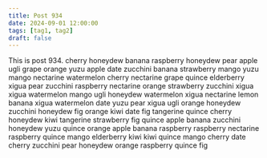 ```yaml
---
title: Post 934
date: 2024-09-01 12:00:00
tags: [tag1, tag2]
draft: false
---
```

This is post 934.
cherry
honeydew
banana
raspberry
honeydew
pear
apple
ugli
grape
orange
yuzu
apple
date
zucchini
banana
strawberry
mango
yuzu
mango
nectarine
watermelon
cherry
nectarine
grape
quince
elderberry
xigua
pear
zucchini
raspberry
nectarine
orange
strawberry
zucchini
xigua
xigua
watermelon
mango
ugli
honeydew
watermelon
xigua
nectarine
lemon
banana
xigua
watermelon
date
yuzu
pear
xigua
ugli
orange
honeydew
zucchini
honeydew
fig
orange
kiwi
date
fig
tangerine
quince
cherry
honeydew
kiwi
tangerine
strawberry
fig
quince
apple
banana
zucchini
honeydew
yuzu
quince
orange
apple
banana
raspberry
raspberry
nectarine
raspberry
quince
mango
elderberry
kiwi
kiwi
quince
mango
cherry
date
cherry
zucchini
pear
honeydew
orange
raspberry
quince
fig
